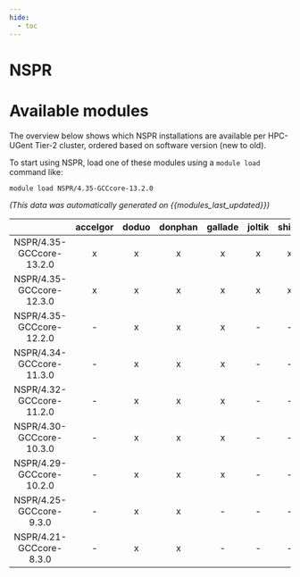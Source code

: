 ```yaml
---
hide:
  - toc
---
```


NSPR
====

# Available modules


The overview below shows which NSPR installations are available per HPC-UGent Tier-2 cluster, ordered based on software version (new to old).

To start using NSPR, load one of these modules using a `module load` command like:

```shell
module load NSPR/4.35-GCCcore-13.2.0
```

*(This data was automatically generated on {{modules_last_updated}})*  

| |accelgor|doduo|donphan|gallade|joltik|shinx|skitty|
| :---: | :---: | :---: | :---: | :---: | :---: | :---: | :---: |
|NSPR/4.35-GCCcore-13.2.0|x|x|x|x|x|x|x|
|NSPR/4.35-GCCcore-12.3.0|x|x|x|x|x|x|x|
|NSPR/4.35-GCCcore-12.2.0|-|x|x|x|-|-|-|
|NSPR/4.34-GCCcore-11.3.0|-|x|x|x|-|-|-|
|NSPR/4.32-GCCcore-11.2.0|-|x|x|x|-|-|-|
|NSPR/4.30-GCCcore-10.3.0|-|x|x|x|-|-|-|
|NSPR/4.29-GCCcore-10.2.0|-|x|x|x|-|-|-|
|NSPR/4.25-GCCcore-9.3.0|-|x|x|-|-|-|-|
|NSPR/4.21-GCCcore-8.3.0|-|x|x|-|-|-|-|
